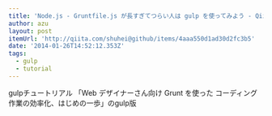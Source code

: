 ```yaml
---
title: 'Node.js - Gruntfile.js が長すぎてつらい人は gulp を使ってみよう - Qiita [キータ]'
author: azu
layout: post
itemUrl: 'http://qiita.com/shuhei@github/items/4aaa550d1ad30d2fc3b5'
date: '2014-01-26T14:52:12.353Z'
tags:
  - gulp
  - tutorial
---
```

gulpチュートリアル
「Web デザイナーさん向け Grunt を使った コーディング作業の効率化、はじめの一歩」のgulp版
